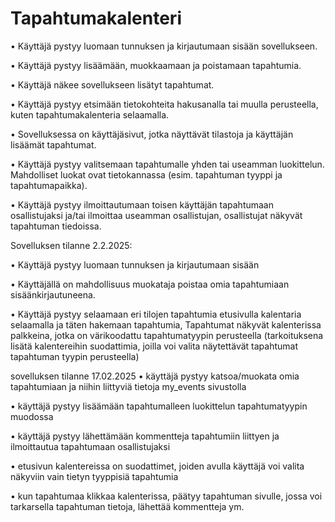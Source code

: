 # Tapahtumakalenteri

 • Käyttäjä pystyy luomaan tunnuksen ja kirjautumaan sisään sovellukseen.
 
 • Käyttäjä pystyy lisäämään, muokkaamaan ja poistamaan tapahtumia.
 
 • Käyttäjä näkee sovellukseen lisätyt tapahtumat.
 
 • Käyttäjä pystyy etsimään tietokohteita hakusanalla tai muulla perusteella, kuten tapahtumakalenteria selaamalla.
 
 • Sovelluksessa on käyttäjäsivut, jotka näyttävät tilastoja ja käyttäjän lisäämät tapahtumat.
 
 • Käyttäjä pystyy valitsemaan tapahtumalle yhden tai useamman luokittelun. Mahdolliset luokat ovat tietokannassa (esim. tapahtuman tyyppi ja tapahtumapaikka).
 
 • Käyttäjä pystyy ilmoittautumaan toisen käyttäjän tapahtumaan osallistujaksi ja/tai ilmoittaa useamman osallistujan, osallistujat näkyvät tapahtuman tiedoissa.

 Sovelluksen tilanne 2.2.2025:

 • Käyttäjä pystyy luomaan tunnuksen ja kirjautumaan sisään

 • Käyttäjällä on mahdollisuus muokataja poistaa omia tapahtumiaan sisäänkirjautuneena. 

 • Käyttäjä pystyy selaamaan eri tilojen tapahtumia etusivulla kalentaria selaamalla ja täten hakemaan tapahtumia, Tapahtumat näkyvät kalenterissa palkkeina, jotka on värikoodattu tapahtumatyypin perusteella (tarkoituksena lisätä kalentereihin suodattimia, joilla voi valita näytettävät tapahtumat tapahtuman tyypin perusteella)

sovelluksen tilanne 17.02.2025
 • käyttäjä pystyy katsoa/muokata omia tapahtumiaan ja niihin liittyviä tietoja my_events sivustolla 
 
 • käyttäjä pystyy lisäämään tapahtumalleen luokittelun tapahtumatyypin muodossa
 
 • käyttäjä pystyy lähettämään kommentteja tapahtumiin liittyen ja ilmoittautua tapahtumaan osallistujaksi 
 
 • etusivun kalentereissa on suodattimet, joiden avulla käyttäjä voi valita näkyviin vain tietyn tyyppisiä tapahtumia
 
 • kun tapahtumaa klikkaa kalenterissa, päätyy tapahtuman sivulle, jossa voi tarkarsella tapahtuman tietoja, lähettää kommentteja ym.


